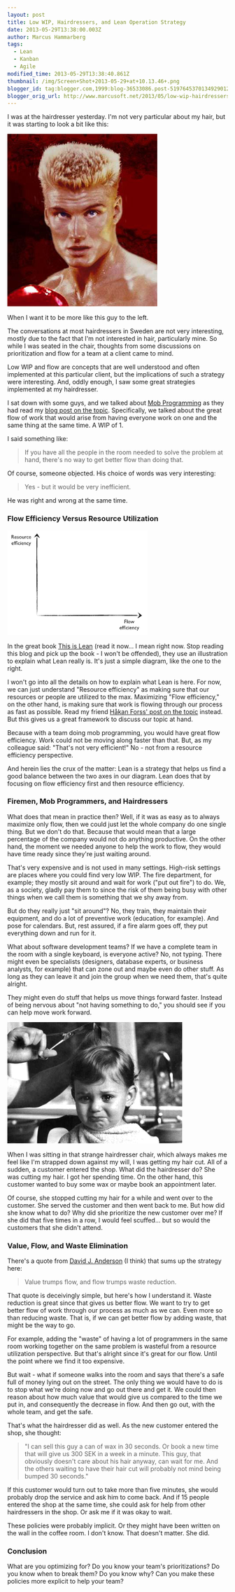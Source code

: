```yaml
---
layout: post
title: Low WIP, Hairdressers, and Lean Operation Strategy
date: 2013-05-29T13:38:00.003Z
author: Marcus Hammarberg
tags:
  - Lean
  - Kanban
  - Agile
modified_time: 2013-05-29T13:38:40.861Z
thumbnail: /img/Screen+Shot+2013-05-29+at+10.13.46+.png
blogger_id: tag:blogger.com,1999:blog-36533086.post-5197645370134929012
blogger_orig_url: http://www.marcusoft.net/2013/05/low-wip-hairdressers-and-lean-operation.html
---
```


I was at the hairdresser yesterday. I'm not very particular about my hair, but it was starting to look a bit like this:

![Dolph](/img/dolph-lundgren-flat-top-rocky.jpg)

When I want it to be more like this guy to the left.

The conversations at most hairdressers in Sweden are not very interesting, mostly due to the fact that I'm not interested in hair, particularly mine. So while I was seated in the chair, thoughts from some discussions on prioritization and flow for a team at a client came to mind.

Low WIP and flow are concepts that are well understood and often implemented at this particular client, but the implications of such a strategy were interesting. And, oddly enough, I saw some great strategies implemented at my hairdresser.

I sat down with some guys, and we talked about [Mob Programming](http://mobprogramming.org/) as they had read my [blog post on the topic](http://www.marcusoft.net/2013/05/nothing-beats-give-crap-but-you-cannot.html). Specifically, we talked about the great flow of work that would arise from having everyone work on one and the same thing at the same time. A WIP of 1.

I said something like:

> If you have all the people in the room needed to solve the problem at hand, there's no way to get better flow than doing that.

Of course, someone objected. His choice of words was very interesting:

> Yes - but it would be very inefficient.

He was right and wrong at the same time.

### Flow Efficiency Versus Resource Utilization

![This is lean](/img/Screen+Shot+2013-05-29+at+10.13.46+.png)

In the great book [This is Lean](http://thisislean.com/) (read it now... I mean right now. Stop reading this blog and pick up the book - I won't be offended), they use an illustration to explain what Lean really is. It's just a simple diagram, like the one to the right.

I won't go into all the details on how to explain what Lean is here. For now, we can just understand "Resource efficiency" as making sure that our resources or people are utilized to the max. Maximizing "Flow efficiency," on the other hand, is making sure that work is flowing through our process as fast as possible. Read my friend [Håkan Forss' post on the topic](https://hakanforss.wordpress.com/2012/03/18/the-balancing-act-of-getting-to-process-efficiency-nirvana/) instead. But this gives us a great framework to discuss our topic at hand.

Because with a team doing mob programming, you would have great flow efficiency. Work could not be moving along faster than that. But, as my colleague said: "That's not very efficient!" No - not from a resource efficiency perspective.

And herein lies the crux of the matter: Lean is a strategy that helps us find a good balance between the two axes in our diagram. Lean does that by focusing on flow efficiency first and then resource efficiency.

### Firemen, Mob Programmers, and Hairdressers

What does that mean in practice then? Well, if it was as easy as to always maximize only flow, then we could just let the whole company do one single thing. But we don't do that. Because that would mean that a large percentage of the company would not do anything productive. On the other hand, the moment we needed anyone to help the work to flow, they would have time ready since they're just waiting around.

That's very expensive and is not used in many settings. High-risk settings are places where you could find very low WIP. The fire department, for example; they mostly sit around and wait for work ("put out fire") to do. We, as a society, gladly pay them to since the risk of them being busy with other things when we call them is something that we shy away from.

But do they really just "sit around"? No, they train, they maintain their equipment, and do a lot of preventive work (education, for example). And pose for calendars. But, rest assured, if a fire alarm goes off, they put everything down and run for it.

What about software development teams? If we have a complete team in the room with a single keyboard, is everyone active? No, not typing. There might even be specialists (designers, database experts, or business analysts, for example) that can zone out and maybe even do other stuff. As long as they can leave it and join the group when we need them, that's quite alright.

They might even do stuff that helps us move things forward faster. Instead of being nervous about "not having something to do," you should see if you can help move work forward.

![Kid hair cut](/img/image001.jpg)

When I was sitting in that strange hairdresser chair, which always makes me feel like I'm strapped down against my will, I was getting my hair cut. All of a sudden, a customer entered the shop. What did the hairdresser do? She was cutting my hair. I got her spending time. On the other hand, this customer wanted to buy some wax or maybe book an appointment later.

Of course, she stopped cutting my hair for a while and went over to the customer. She served the customer and then went back to me. But how did she know what to do? Why did she prioritize the new customer over me? If she did that five times in a row, I would feel scuffed... but so would the customers that she didn't attend.

### Value, Flow, and Waste Elimination

There's a quote from [David J. Anderson](http://www.agilemanagement.net/) (I think) that sums up the strategy here:

> Value trumps flow, and flow trumps waste reduction.

That quote is deceivingly simple, but here's how I understand it. Waste reduction is great since that gives us better flow. We want to try to get better flow of work through our process as much as we can. Even more so than reducing waste. That is, if we can get better flow by adding waste, that might be the way to go.

For example, adding the "waste" of having a lot of programmers in the same room working together on the same problem is wasteful from a resource utilization perspective. But that's alright since it's great for our flow. Until the point where we find it too expensive.

But wait - what if someone walks into the room and says that there's a safe full of money lying out on the street. The only thing we would have to do is to stop what we're doing now and go out there and get it. We could then reason about how much value that would give us compared to the time we put in, and consequently the decrease in flow. And then go out, with the whole team, and get the safe.

That's what the hairdresser did as well. As the new customer entered the shop, she thought:

> "I can sell this guy a can of wax in 30 seconds. Or book a new time that will give us 300 SEK in a week in a minute. This guy, that obviously doesn't care about his hair anyway, can wait for me. And the others waiting to have their hair cut will probably not mind being bumped 30 seconds."

If this customer would turn out to take more than five minutes, she would probably drop the service and ask him to come back. And if 15 people entered the shop at the same time, she could ask for help from other hairdressers in the shop. Or ask me if it was okay to wait.

These policies were probably implicit. Or they might have been written on the wall in the coffee room. I don't know. That doesn't matter. She did.

### Conclusion

What are you optimizing for? Do you know your team's prioritizations? Do you know when to break them? Do you know why? Can you make these policies more explicit to help your team?
